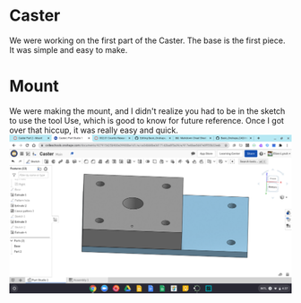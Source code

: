 # Caster
We were working on the first part of the Caster. The base is the first piece. 
It was simple and easy to make. 

# Mount
We were making the mount, and I didn't realize you had to be in the sketch to use the tool Use, which is good to know for future reference. Once I got over that hiccup, it was really easy and quick. 
![Mount](Images/mount.png)


